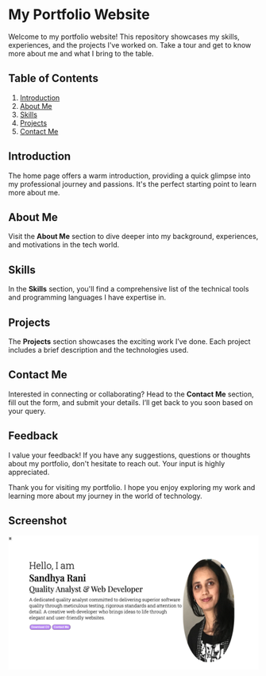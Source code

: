 # My Portfolio Website

Welcome to my portfolio website! This repository showcases my skills, experiences, and the projects I've worked on. Take a tour and get to know more about me and what I bring to the table.

## Table of Contents
1. [Introduction](#introduction)
2. [About Me](#about-me)
3. [Skills](#skills)
4. [Projects](#projects)
5. [Contact Me](#contact-me)

## Introduction
The home page offers a warm introduction, providing a quick glimpse into my professional journey and passions. It's the perfect starting point to learn more about me.

## About Me
Visit the **About Me** section to dive deeper into my background, experiences, and motivations in the tech world.

## Skills
In the **Skills** section, you'll find a comprehensive list of the technical tools and programming languages I have expertise in.

## Projects
The **Projects** section showcases the exciting work I’ve done. Each project includes a brief description and the technologies used.

## Contact Me
Interested in connecting or collaborating? Head to the **Contact Me** section, fill out the form, and submit your details. I’ll get back to you soon based on your query.

## Feedback
I value your feedback! If you have any suggestions, questions or thoughts about my portfolio, don't hesitate to reach out. Your input is highly appreciated.

Thank you for visiting my portfolio. I hope you enjoy exploring my work and learning more about my journey in the world of technology.

## Screenshot


![Alt text](<Screen Shot 2024-06-15 at 12.19.57 AM.png>)
